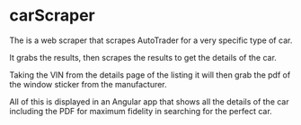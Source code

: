 # carScraper
The is a web scraper that scrapes AutoTrader for a very specific type of car.

It grabs the results, then scrapes the results to get the details of the car. 

Taking the VIN from the details page of the listing it will then grab the pdf of the window sticker from the manufacturer.

All of this is displayed in an Angular app that shows all the details of the car including the PDF for maximum fidelity in searching for the perfect car.
